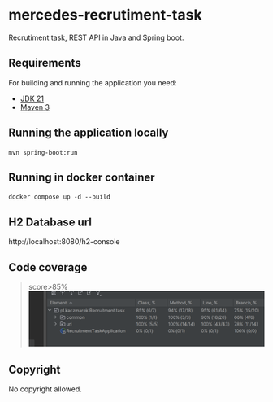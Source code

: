 # mercedes-recrutiment-task

Recrutiment task, REST API in Java and Spring boot.

## Requirements

For building and running the application you need:

- [JDK 21](https://www.oracle.com/pl/java/technologies/downloads/)
- [Maven 3](https://maven.apache.org)

## Running the application locally


```shell
mvn spring-boot:run
```

## Running in docker container


```shell
docker compose up -d --build
```

## H2 Database url
http://localhost:8080/h2-console

## Code coverage

> score>85%
![img.png](img.png)

## Copyright

No copyright allowed. 



